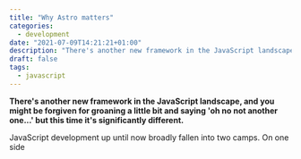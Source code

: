 ```yaml
---
title: "Why Astro matters"
categories:
  - development
date: "2021-07-09T14:21:21+01:00"
description: "There's another new framework in the JavaScript landscape, and you might be forgiven for groaning a little bit and saying 'oh no not another one...' but this time it's significantly different."
draft: false
tags:
  - javascript
---
```


**There's another new framework in the JavaScript landscape, and you might be forgiven for groaning a little bit and saying 'oh no not another one...' but this time it's significantly different.**

JavaScript development up until now broadly fallen into two camps. On one side
